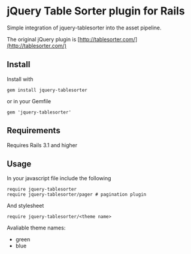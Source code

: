 jQuery Table Sorter plugin for Rails
===

Simple integration of jquery-tablesorter into the asset pipeline.

The original jQuery plugin is [http://tablesorter.com/](http://tablesorter.com/)

Install
---
Install with

	gem install jquery-tablesorter

or in your Gemfile

	gem 'jquery-tablesorter'

Requirements
---

Requires Rails 3.1 and higher

Usage
---

In your javascript file include the following

	require jquery-tablesorter
	require jquery-tablesorter/pager # pagination plugin

And stylesheet

	require jquery-tablesorter/<theme name>

Avaliable theme names:

* green
* blue